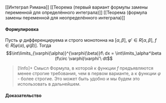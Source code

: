 
[[Интеграл Римана]]
[[Теорема (первый вариант формулы замены переменной для определённого интеграла)]]
[[Теорема (формула замены переменной для неопределённого интеграла)]]

#### Формулировка
Пусть $\varphi$ дифференцируема и строго монотонна на $[\alpha,\beta]$, $\varphi' \in R[\alpha,\beta]$, $f \in R[\varphi(\alpha), \varphi(\beta)]$. 
Тогда $$\int\limits_{\varphi(\alpha)}^{\varphi(\beta)}f\ dx = \int\limits_\alpha^\beta (f\circ \varphi)\varphi'\ dt$$
>[!info]+ Смысл
>Формула, в которой к функции $f$ предъявляются менее строгие требования, чем в первом варианте, а к функции $\varphi$ - более строгие. Это может быть удобно и мы будем это использовать в дальнейшем.
#### Доказательство


